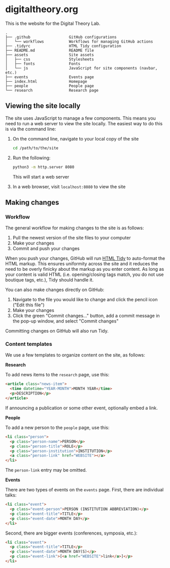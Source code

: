 # digitaltheory.org

This is the website for the Digital Theory Lab.

```
.
├── .github                 GitHub configurations
│   └── workflows           Workflows for managing GitHub actions
├── .tidyrc                 HTML Tidy configuration
├── README.md               README file
├── assets                  Site assets
│   ├── css                 Stylesheets
│   ├── fonts               Fonts
│   └── js                  JavaScript for site components (navbar, etc.)
├── events                  Events page
├── index.html              Homepage
├── people                  People page
└── research                Research page
```

## Viewing the site locally

The site uses JavaScript to manage a few components. This means you need to run
a web server to view the site locally. The easiest way to do this is via the
command line:

1. On the command line, navigate to your local copy of the site

   ```sh
   cd /path/to/the/site
   ```

2. Run the following:

   ```sh
   python3 -m http.server 8080
   ```

   This will start a web server

3. In a web browser, visit `localhost:8080` to view the site


## Making changes

### Workflow

The general workflow for making changes to the site is as follows:

1. Pull the newest version of the site files to your computer 
2. Make your changes
3. Commit and push your changes

When you push your changes, GitHub will run [HTML Tidy][tidy] to auto-format
the HTML markup. This ensures uniformity across the site and it reduces the
need to be overly finicky about the markup as you enter content. As long as
your content is valid HTML (i.e. opening/closing tags match, you do not use
boutique tags, etc.), Tidy should handle it.

[tidy]: https://www.html-tidy.org/

You can also make changes directly on GitHub:

1. Navigate to the file you would like to change and click the pencil icon
   ("Edit this file")
2. Make your changes
3. Click the green "Commit changes..." button, add a commit message in the
   pop-up window, and select "Commit changes"

Committing changes on GitHub will also run Tidy.


### Content templates

We use a few templates to organize content on the site, as follows:

**Research**

To add news items to the `research` page, use this:

```html
<article class="news-item">
  <time datetime="YEAR-MONTH">MONTH YEAR</time>
  <p>DESCRIPTION</p>
</article>
```

If announcing a publication or some other event, optionally embed a link.


**People**

To add a new person to the `people` page, use this:

```html
<li class="person">
  <p class="person-name">PERSON</p>
  <p class="person-title">ROLE</p>
  <p class="person-institution">INSTITUTION</p>
  <a class="person-link" href="WEBSITE"></a>
</li>
```

The `person-link` entry may be omitted.


**Events**

There are two types of events on the `events` page. First, there are individual
talks:

```html
<li class="event">
  <p class="event-person">PERSON (INSTITUTION ABBREVIATION)</p>
  <p class="event-title">TITLE</p>
  <p class="event-date">MONTH DAY</p>
</li>
```

Second, there are bigger events (conferences, symposia, etc.):

```html
<li class="event">
  <p class="event-title">TITLE</p>
  <p class="event-date">MONTH DAY(S)</p>
  <p class="event-link">[<a href="WEBSITE">link</a>]</p>
</li>
```

